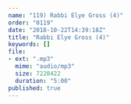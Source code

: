 ```yaml
---
name: "119) Rabbi Elye Gross (4)"
order: "0119"
date: "2018-10-22T14:39:18Z"
title: "Rabbi Elye Gross (4)"
keywords: []
file:
- ext: ".mp3"
  mime: "audio/mp3"
  size: 7220422
  duration: "5:00"
published: true
---
```

